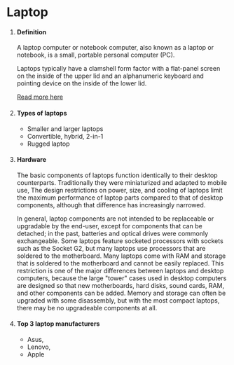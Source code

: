 # Laptop

1. #### Definition  
    A laptop computer or notebook computer, also known as a laptop or notebook, is a small, portable personal computer (PC). 
    
    Laptops typically have a clamshell form factor with a flat-panel screen on the inside of the upper lid and an alphanumeric keyboard and pointing device on the inside of the lower lid. 
    
    [Read more here](https://en.wikipedia.org/wiki/Laptop)

2. #### Types of laptops
    * Smaller and larger laptops
    * Convertible, hybrid, 2-in-1
    * Rugged laptop

3. #### Hardware  
    The basic components of laptops function identically to their desktop counterparts. Traditionally they were miniaturized and adapted to mobile use, The design restrictions on power, size, and cooling of laptops limit the maximum performance of laptop parts compared to that of desktop components, although that difference has increasingly narrowed.

    In general, laptop components are not intended to be replaceable or upgradable by the end-user, except for components that can be detached; in the past, batteries and optical drives were commonly exchangeable. Some laptops feature socketed processors with sockets such as the Socket G2, but many laptops use processors that are soldered to the motherboard. Many laptops come with RAM and storage that is soldered to the motherboard and cannot be easily replaced. This restriction is one of the major differences between laptops and desktop computers, because the large "tower" cases used in desktop computers are designed so that new motherboards, hard disks, sound cards, RAM, and other components can be added. Memory and storage can often be upgraded with some disassembly, but with the most compact laptops, there may be no upgradeable components at all.

4. #### Top 3 laptop manufacturers  
    * Asus, 
    * Lenovo, 
    * Apple